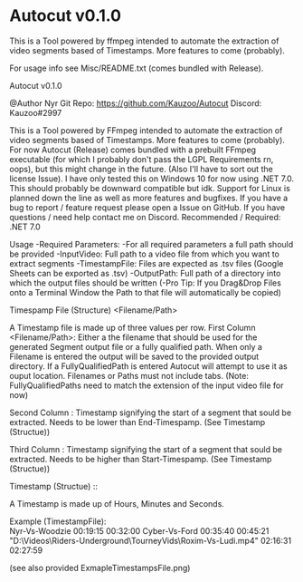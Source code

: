 # Autocut v0.1.0

This is a Tool powered by ffmpeg intended to automate the extraction of video segments based of Timestamps.
More features to come (probably).

For usage info see Misc/README.txt (comes bundled with Release).

Autocut v0.1.0

@Author Nyr
Git Repo:	https://github.com/Kauzoo/Autocut
Discord:	Kauzoo#2997

This is a Tool powered by FFmpeg intended to automate the extraction of video segments based of Timestamps. More features to come (probably).
For now Autocut (Release) comes bundled with a prebuilt FFmpeg executable (for which I probably don't pass the LGPL Requirements rn, oops),
but this might change in the future. (Also I'll have to sort out the license Issue).
I have only tested this on Windows 10 for now using .NET 7.0. This should probably be downward compatible but idk.
Support for Linux is planned down the line as well as more features and bugfixes.
If you have a bug to report / feature request please open a Issue on GitHub.
If you have questions / need help contact me on Discord.
Recommended / Required: .NET 7.0



Usage
-Required Parameters:	<InputVideo>	<TimespampFile>		<OutputPath>
-For all required parameters a full path should be provided
-InputVideo:	Full path to a video file from which you want to extract segments
-TimestampFile:	Files are expected as .tsv files (Google Sheets can be exported as .tsv)
-OutputPath:	Full path of a directory into which the output files should be written
(-Pro Tip: If you Drag&Drop Files onto a Terminal Window the Path to that file will automatically be copied)


Timespamp File (Structure)
<Filename/Path> <Start> <End>

A Timestamp file is made up of three values per row.
First Column <Filename/Path>:		Either a the filename that should be used for the generated Segment output file or a fully qualified path.
									When only a Filename is entered the output will be saved to the provided output directory.
									If a FullyQualifiedPath is entered Autocut will attempt to use it as ouput location.
									Filenames or Paths must not include tabs.
									(Note: FullyQualifiedPaths need to match the extension of the input video file for now)
								
Second Column <Start-Timespamp>:	Timestamp signifying the start of a segment that sould be extracted. Needs to be lower than End-Timespamp.
									(See Timestamp (Structue))
									
Third Column <End-Timespamp>:		Timestamp signifying the start of a segment that sould be extracted. Needs to be higher than Start-Timespamp.
									(See Timestamp (Structue))
									
	
	
Timestamp (Structue)
<HH>:<MM>:<SS>

A Timestamp is made up of Hours, Minutes and Seconds.



Example (TimestampFile):	
Nyr-Vs-Woodzie	00:19:15	00:32:00
Cyber-Vs-Ford	00:35:40	00:45:21
"D:\Videos\Riders-Underground\TourneyVids\Roxim-Vs-Ludi.mp4"	02:16:31	02:27:59

(see also provided ExmapleTimestampsFile.png)
